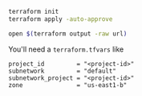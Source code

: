 ```bash
terraform init
terraform apply -auto-approve

open $(terraform output -raw url)
```

You'll need a `terraform.tfvars` like
```
project_id         = "<project-id>"
subnetwork         = "default"
subnetwork_project = "<project-id>"
zone               = "us-east1-b"
```